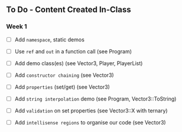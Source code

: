 ## To Do - Content Created In-Class

### Week 1
- [ ] Add `namespace`, static demos
- [ ] Use `ref` and `out` in a function call (see Program)
- [ ] Add demo class(es) (see Vector3, Player, PlayerList)
- [ ] Add `constructor chaining` (see Vector3)
- [ ] Add `properties` (set/get) (see Vector3)
- [ ] Add `string interpolation` demo (see Program, Vector3::ToString)
- [ ] Add `validation` on set properties (see Vector3::X with ternary)
- [ ] Add `intellisense regions` to organise our code (see Vector3)

